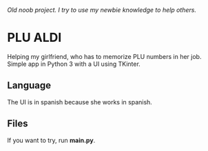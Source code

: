 *Old noob project. I try to use my newbie knowledge to help others.*
# PLU ALDI
Helping my girlfriend, who has to memorize PLU numbers in her job.<br>Simple app in Python 3 with a UI using TKinter.

## Language
The UI is in spanish because she works in spanish.

## Files
If you want to try, run **main.py**.

